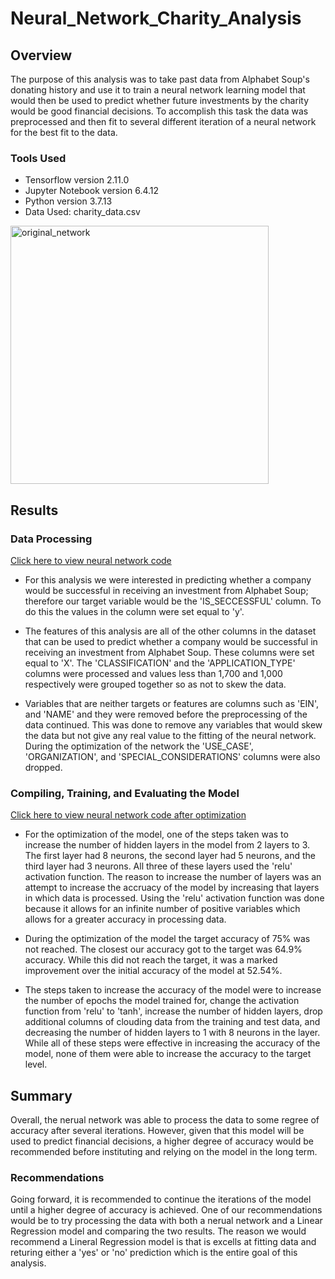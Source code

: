 # Neural_Network_Charity_Analysis

## Overview

The purpose of this analysis was to take past data from Alphabet Soup's donating history and use it to train a neural network learning model that would then be used to predict whether future investments by the charity would be good financial decisions. To accomplish this task the data was preprocessed and then fit to several different iteration of a neural network for the best fit to the data.

### Tools Used

* Tensorflow version 2.11.0
* Jupyter Notebook version 6.4.12
* Python version 3.7.13
* Data Used: charity_data.csv

<img width="413" alt="original_network" src="https://user-images.githubusercontent.com/112291888/215143950-87f1f3f3-00fd-43e3-aca4-8af92f2d55d0.png">

## Results

### Data Processing

<a href="https://github.com/cmason1996/Neural_Network_Charity_Analysis/blob/main/Code/AlphabetSoupCharity.ipynb" target="_blank">Click here to view neural network code</a>

* For this analysis we were interested in predicting whether a company would be successful in receiving an investment from Alphabet Soup; therefore our target variable would be the 'IS_SECCESSFUL' column. To do this the values in the column were set equal to 'y'.

* The features of this analysis are all of the other columns in the dataset that can be used to predict whether a company would be successful in receiving an investment from Alphabet Soup. These columns were set equal to 'X'. The 'CLASSIFICATION' and the 'APPLICATION_TYPE' columns were processed and values less than 1,700 and 1,000 respectively were grouped together so as not to skew the data.

* Variables that are neither targets or features are columns such as 'EIN', and 'NAME' and they were removed before the preprocessing of the data continued. This was done to remove any variables that would skew the data but not give any real value to the fitting of the neural network. During the optimization of the network the 'USE_CASE', 'ORGANIZATION', and 'SPECIAL_CONSIDERATIONS' columns were also dropped.

### Compiling, Training, and Evaluating the Model

<a href="https://github.com/cmason1996/Neural_Network_Charity_Analysis/blob/main/Code/AlphabetSoupCharity_Optimization.ipynb" target="_blank">Click here to view neural network code after optimization</a>

* For the optimization of the model, one of the steps taken was to increase the number of hidden layers in the model from 2 layers to 3. The first layer had 8 neurons, the second layer had 5 neurons, and the third layer had 3 neurons. All three of these layers used the 'relu' activation function. The reason to increase the number of layers was an attempt to increase the accruacy of the model by increasing that layers in which data is processed. Using the 'relu' activation function was done because it allows for an infinite number of positive variables which allows for a greater accuracy in processing data. 

* During the optimization of the model the target accuracy of 75% was not reached. The closest our accuracy got to the target was 64.9% accuracy. While this did not reach the target, it was a marked improvement over the initial accuracy of the model at 52.54%.

* The steps taken to increase the accuracy of the model were to increase the number of epochs the model trained for, change the activation function from 'relu' to 'tanh', increase the number of hidden layers, drop additional columns of clouding data from the training and test data, and decreasing the number of hidden layers to 1 with 8 neurons in the layer. While all of these steps were effective in increasing the accuracy of the model, none of them were able to increase the accuracy to the target level.

## Summary

Overall, the nerual network was able to process the data to some regree of accuracy after several iterations. However, given that this model will be used to predict financial decisions, a higher degree of accuracy would be recommended before instituting and relying on the model in the long term. 

### Recommendations

Going forward, it is recommended to continue the iterations of the model until a higher degree of accuracy is achieved. One of our recommendations would be to try processing the data with both a nerual network and a Linear Regression model and comparing the two results. The reason we would recommend a Lineral Regression model is that is excells at fitting data and returing either a 'yes' or 'no' prediction which is the entire goal of this analysis. 